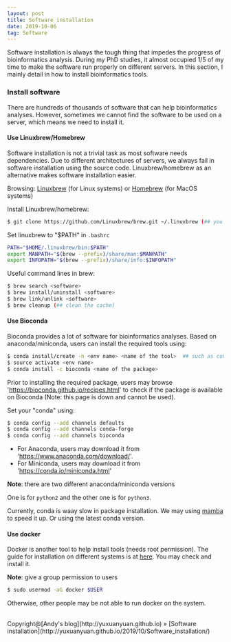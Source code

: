 ```yaml
---
layout: post
title: Software installation
date: 2019-10-06 
tag: Software
---
```


Software installation is always the tough thing that impedes the progress of bioinformatics analysis. During my PhD studies, it almost occupied 1/5 of my time to make the software run properly on different servers. In this section, I mainly detail in how to install bioinformatics tools.

### Install software

There are hundreds of thousands of software that can help bioinformatics analyses. However, sometimes we cannot find the software to be used on a server, which means we need to install it.

#### Use Linuxbrew/Homebrew

Software installation is not a trivial task as most software needs dependencies. Due to different architectures of servers, we always fail in software installation using the source code. Linuxbrew/homebrew as an alternative makes software installation easier.

Browsing: [Linuxbrew](http://linuxbrew.sh) (for Linux systems) or [Homebrew](https://brew.sh) (for MacOS systems)

Install Linuxbrew/homebrew:


```bash
$ git clone https://github.com/Linuxbrew/brew.git ~/.linuxbrew (## you may change the installation path)
```

Set linuxbrew to "$PATH" in ``.bashrc``


```bash
PATH="$HOME/.linuxbrew/bin:$PATH"
export MANPATH="$(brew --prefix)/share/man:$MANPATH"
export INFOPATH="$(brew --prefix)/share/info:$INFOPATH"
```

Useful command lines in brew: 


```bash
$ brew search <software>
$ brew install/uninstall <software>
$ brew link/unlink <software>
$ brew cleanup (## clean the cache)
```

#### Use Bioconda

Bioconda provides a lot of software for bioinformatics analyses. Based on anaconda/miniconda, users can install the required tools using:


```bash
$ conda install/create -n <env name> <name of the tool>  ## such as conda install/create -n python27 python=2.7
$ source activate <env name>
$ conda install -c bioconda <name of the package>
```

Prior to installing the required package, users may browse 'https://bioconda.github.io/recipes.html' to check if the package is available on Bioconda (Note: this page is down and cannot be used).

Set your "conda" using:


```bash
$ conda config --add channels defaults
$ conda config --add channels conda-forge
$ conda config --add channels bioconda
```

* For Anaconda, users may download it from 'https://www.anaconda.com/download/'. 
* For Miniconda, users may download it from 'https://conda.io/miniconda.html'

**Note**: there are two different anaconda/miniconda versions

One is for ``python2`` and the other one is for ``python3``.

Currently, conda is waay slow in package installation. We may using [mamba](https://quantstack.net/mamba.html) to speed it up. Or using the latest conda version.

#### Use docker
 
Docker is another tool to help install tools (needs root permission). The guide for installation on different systems is at [here](https://docs.docker.com/install/). You may check and install it. 

**Note**: give a group permission to users


```bash
$ sudo usermod -aG docker $USER
```

Otherwise, other people may be not able to run docker on the system.


<br>
Copyright@[Andy's blog](http://yuxuanyuan.github.io) » [Software installation](http://yuxuanyuan.github.io/2019/10/Software_installation/)  


